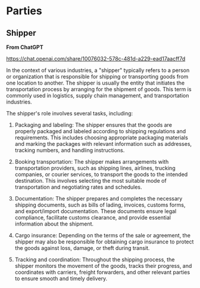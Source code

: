 # Parties

## Shipper

**From ChatGPT**

https://chat.openai.com/share/10076032-578c-481d-a229-ead17aacff7d

In the context of various industries, a "shipper" typically refers to a person or organization that is responsible for shipping or transporting goods from one location to another. The shipper is usually the entity that initiates the transportation process by arranging for the shipment of goods. This term is commonly used in logistics, supply chain management, and transportation industries.

The shipper's role involves several tasks, including:

1. Packaging and labeling: The shipper ensures that the goods are properly packaged and labeled according to shipping regulations and requirements. This includes choosing appropriate packaging materials and marking the packages with relevant information such as addresses, tracking numbers, and handling instructions.

2. Booking transportation: The shipper makes arrangements with transportation providers, such as shipping lines, airlines, trucking companies, or courier services, to transport the goods to the intended destination. This involves selecting the most suitable mode of transportation and negotiating rates and schedules.

3. Documentation: The shipper prepares and completes the necessary shipping documents, such as bills of lading, invoices, customs forms, and export/import documentation. These documents ensure legal compliance, facilitate customs clearance, and provide essential information about the shipment.

4. Cargo insurance: Depending on the terms of the sale or agreement, the shipper may also be responsible for obtaining cargo insurance to protect the goods against loss, damage, or theft during transit.

5. Tracking and coordination: Throughout the shipping process, the shipper monitors the movement of the goods, tracks their progress, and coordinates with carriers, freight forwarders, and other relevant parties to ensure smooth and timely delivery.
